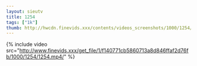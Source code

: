 ```yaml
--- 
layout: sieutv
title: 1254
tags: ["1k"]
thumb: http://hwcdn.finevids.xxx/contents/videos_screenshots/1000/1254/preview.mp4.jpg
---
```

{% include video src="http://www.finevids.xxx/get_file/1/f140771cb5860713a8d846ffaf2d76fb/1000/1254/1254.mp4/" %} 
